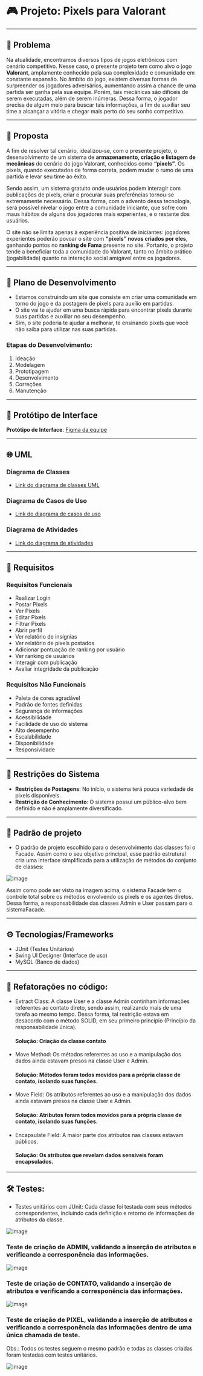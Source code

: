 # 🎮 Projeto: Pixels para Valorant

---

## 🚩 Problema

Na atualidade, encontramos diversos tipos de jogos eletrônicos com cenário competitivo. Nesse caso, o presente projeto tem como alvo o jogo **Valorant**, amplamente conhecido pela sua complexidade e comunidade em constante expansão. No âmbito do jogo, existem diversas formas de surpreender os jogadores adversários, aumentando assim a chance de uma partida ser ganha pela sua equipe. Porém, tais mecânicas são difíceis de serem executadas, além de serem inúmeras. Dessa forma, o jogador precisa de algum meio para buscar tais informações, a fim de auxiliar seu time a alcançar a vitória e chegar mais perto do seu sonho competitivo.

---

## 💭 Proposta

A fim de resolver tal cenário, idealizou-se, com o presente projeto, o desenvolvimento de um sistema de **armazenamento, criação e listagem de mecânicas** do cenário do jogo Valorant, conhecidos como **“pixels”**. Os pixels, quando executados de forma correta, podem mudar o rumo de uma partida e levar seu time ao êxito.

Sendo assim, um sistema gratuito onde usuários podem interagir com publicações de pixels, criar e procurar suas preferências tornou-se extremamente necessário. Dessa forma, com o advento dessa tecnologia, será possível nivelar o jogo entre a comunidade iniciante, que sofre com maus hábitos de alguns dos jogadores mais experientes, e o restante dos usuários. 

O site não se limita apenas à experiência positiva de iniciantes: jogadores experientes poderão povoar o site com **“pixels” novos criados por eles**, ganhando pontos no **ranking de Fama** presente no site. Portanto, o projeto tende a beneficiar toda a comunidade do Valorant, tanto no âmbito prático (jogabilidade) quanto na interação social amigável entre os jogadores.

---

## 📑 Plano de Desenvolvimento

- Estamos construindo um site que consiste em criar uma comunidade em torno do jogo e da postagem de pixels para auxílio em partidas.
- O site vai te ajudar em uma busca rápida para encontrar pixels durante suas partidas e auxiliar no seu desempenho.
- Sim, o site poderia te ajudar a melhorar, te ensinando pixels que você não saiba para utilizar nas suas partidas.

### Etapas do Desenvolvimento:

1. Ideação
2. Modelagem
3. Prototipagem
4. Desenvolvimento
5. Correções
6. Manutenção

---

## 🔗 Protótipo de Interface

**Protótipo de Interface**: [Figma da equipe](https://www.figma.com/design/rmMTx6g9mzQjB9UHYzb0C8/valorant-Pixels?node-id=181-16&node-type=frame&t=SydzxYLeVI49q579-0)

---

## 🌐 UML

### Diagrama de Classes

- [Link do diagrama de classes UML](https://drive.google.com/file/d/1QnOB6101JIuNYfOu7Ek7QZRlXy1AVc5e/view?usp=sharing)

### Diagrama de Casos de Uso

- [Link do diagrama de casos de uso](https://drive.google.com/file/d/1T7DzE3-ilWJ2j26tL81DRc8X7jpvIuex/view?usp=sharing)

### Diagrama de Atividades

- [Link do diagrama de atividades](https://drive.google.com/file/d/1SRqIw0qOqRWuWbNMXBUYD8gOQj7SXnC2/view?usp=sharing)

---

## 🧪 Requisitos

### Requisitos Funcionais

- Realizar Login
- Postar Pixels
- Ver Pixels
- Editar Pixels
- Filtrar Pixels
- Abrir perfil
- Ver relatório de insígnias
- Ver relatório de pixels postados
- Adicionar pontuação de ranking por usuário
- Ver ranking de usuários
- Interagir com publicação
- Avaliar integridade da publicação

### Requisitos Não Funcionais

- Paleta de cores agradável
- Padrão de fontes definidas
- Segurança de informações
- Acessibilidade
- Facilidade de uso do sistema
- Alto desempenho
- Escalabilidade
- Disponibilidade
- Responsividade

---

## 🚧 Restrições do Sistema

- **Restrições de Postagens**: No início, o sistema terá pouca variedade de pixels disponíveis.
- **Restrição de Conhecimento**: O sistema possui um público-alvo bem definido e não é amplamente diversificado.

---

## 🎲 Padrão de projeto

- O padrão de projeto escolhido para o desenvolvimento das classes foi o Facade. Assim como o seu objetivo principal, esse padrão estrutural cria uma interface simplificada para a utilização de métodos do conjunto de classes:

![image](https://github.com/user-attachments/assets/34149c5f-1f19-4a1f-82d4-a4e9b19ee7e0)

Assim como pode ser visto na imagem acima, o sistema Facade tem o controle total sobre os métodos envolvendo os pixels e os agentes diretos. Dessa forma, a responsabilidade das classes Admin e User passam para o sistemaFacade.

---

## ⚙️ Tecnologias/Frameworks

- JUnit (Testes Unitários)
- Swing UI Designer (Interface de uso)
- MySQL (Banco de dados)

---

## 🧠 Refatorações no código:

- Extract Class: A classe User e a classe Admin continham informações referentes ao contato direto, sendo assim, realizando mais de uma tarefa ao mesmo tempo. Dessa forma, tal restrição estava em desacordo com o método SOLID, em seu primeiro princípio (Princípio da responsabilidade única). 
  #### Solução: Criação da classe contato
- Move Method: Os métodos referentes ao uso e a manipulação dos dados ainda estavam presos na classe User e Admin.
  #### Solução: Métodos foram todos movidos para a própria classe de contato, isolando suas funções.
- Move Field: Os atributos referentes ao uso e a manipulação dos dados ainda estavam presos na classe User e Admin.
  #### Solução: Atributos foram todos movidos para a própria classe de contato, isolando suas funções.
- Encapsulate Field: A maior parte dos atributos nas classes estavam públicos.
  #### Solução: Os atributos que revelam dados sensíveis foram encapsulados.

---

## 🛠️ Testes:

- Testes unitários com JUnit: Cada classe foi testada com seus métodos correspondentes, incluindo cada definição e retorno de informações de atributos da classe.

![image](https://github.com/user-attachments/assets/f596387d-209d-4599-beec-981aa1eae961)
### Teste de criação de ADMIN, validando a inserção de atributos e verificando a corresponência das informações.

![image](https://github.com/user-attachments/assets/acee47df-999c-4ab0-850c-3ed83ee08df2)
### Teste de criação de CONTATO, validando a inserção de atributos e verificando a corresponência das informações.

![image](https://github.com/user-attachments/assets/e99e7be6-b594-49dd-a10e-8b6c11823f99)
### Teste de criação de PIXEL, validando a inserção de atributos e verificando a corresponência das informações dentro de uma única chamada de teste.

Obs.: Todos os testes seguem o mesmo padrão e todas as classes criadas foram testadas com testes unitários.

![image](https://github.com/user-attachments/assets/22404ede-6c7f-4230-ae76-95406ef2f87f)

